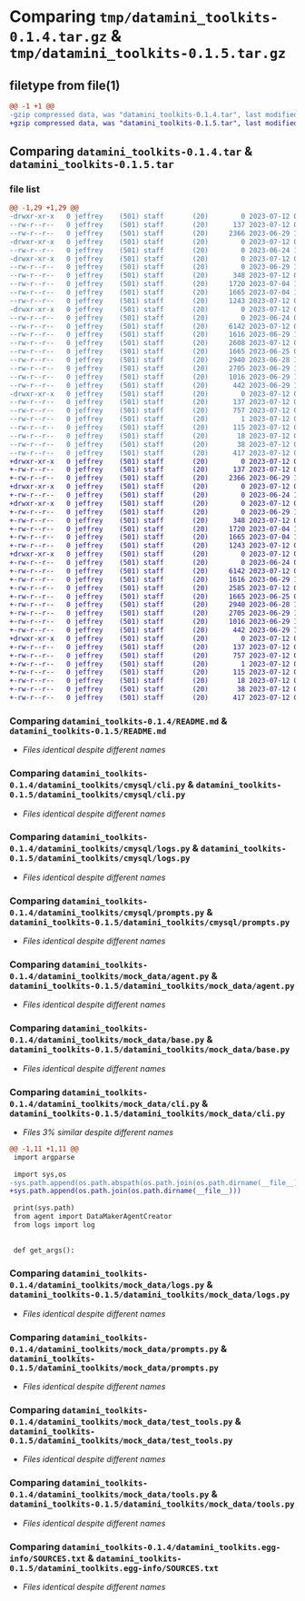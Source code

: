 # Comparing `tmp/datamini_toolkits-0.1.4.tar.gz` & `tmp/datamini_toolkits-0.1.5.tar.gz`

## filetype from file(1)

```diff
@@ -1 +1 @@
-gzip compressed data, was "datamini_toolkits-0.1.4.tar", last modified: Wed Jul 12 03:12:51 2023, max compression
+gzip compressed data, was "datamini_toolkits-0.1.5.tar", last modified: Wed Jul 12 03:13:57 2023, max compression
```

## Comparing `datamini_toolkits-0.1.4.tar` & `datamini_toolkits-0.1.5.tar`

### file list

```diff
@@ -1,29 +1,29 @@
-drwxr-xr-x   0 jeffrey    (501) staff       (20)        0 2023-07-12 03:12:51.168791 datamini_toolkits-0.1.4/
--rw-r--r--   0 jeffrey    (501) staff       (20)      137 2023-07-12 03:12:51.168645 datamini_toolkits-0.1.4/PKG-INFO
--rw-r--r--   0 jeffrey    (501) staff       (20)     2366 2023-06-29 16:08:35.000000 datamini_toolkits-0.1.4/README.md
-drwxr-xr-x   0 jeffrey    (501) staff       (20)        0 2023-07-12 03:12:51.165203 datamini_toolkits-0.1.4/datamini_toolkits/
--rw-r--r--   0 jeffrey    (501) staff       (20)        0 2023-06-24 14:05:31.000000 datamini_toolkits-0.1.4/datamini_toolkits/__init__.py
-drwxr-xr-x   0 jeffrey    (501) staff       (20)        0 2023-07-12 03:12:51.166436 datamini_toolkits-0.1.4/datamini_toolkits/cmysql/
--rw-r--r--   0 jeffrey    (501) staff       (20)        0 2023-06-29 15:44:01.000000 datamini_toolkits-0.1.4/datamini_toolkits/cmysql/__init__.py
--rw-r--r--   0 jeffrey    (501) staff       (20)      348 2023-07-12 02:53:51.000000 datamini_toolkits-0.1.4/datamini_toolkits/cmysql/agent.py
--rw-r--r--   0 jeffrey    (501) staff       (20)     1720 2023-07-04 11:51:19.000000 datamini_toolkits-0.1.4/datamini_toolkits/cmysql/cli.py
--rw-r--r--   0 jeffrey    (501) staff       (20)     1665 2023-07-04 11:47:35.000000 datamini_toolkits-0.1.4/datamini_toolkits/cmysql/logs.py
--rw-r--r--   0 jeffrey    (501) staff       (20)     1243 2023-07-12 02:53:51.000000 datamini_toolkits-0.1.4/datamini_toolkits/cmysql/prompts.py
-drwxr-xr-x   0 jeffrey    (501) staff       (20)        0 2023-07-12 03:12:51.168309 datamini_toolkits-0.1.4/datamini_toolkits/mock_data/
--rw-r--r--   0 jeffrey    (501) staff       (20)        0 2023-06-24 09:20:13.000000 datamini_toolkits-0.1.4/datamini_toolkits/mock_data/__init__.py
--rw-r--r--   0 jeffrey    (501) staff       (20)     6142 2023-07-12 03:10:09.000000 datamini_toolkits-0.1.4/datamini_toolkits/mock_data/agent.py
--rw-r--r--   0 jeffrey    (501) staff       (20)     1616 2023-06-29 15:54:37.000000 datamini_toolkits-0.1.4/datamini_toolkits/mock_data/base.py
--rw-r--r--   0 jeffrey    (501) staff       (20)     2608 2023-07-12 03:12:35.000000 datamini_toolkits-0.1.4/datamini_toolkits/mock_data/cli.py
--rw-r--r--   0 jeffrey    (501) staff       (20)     1665 2023-06-25 00:45:21.000000 datamini_toolkits-0.1.4/datamini_toolkits/mock_data/logs.py
--rw-r--r--   0 jeffrey    (501) staff       (20)     2940 2023-06-28 15:27:58.000000 datamini_toolkits-0.1.4/datamini_toolkits/mock_data/prompts.py
--rw-r--r--   0 jeffrey    (501) staff       (20)     2705 2023-06-29 15:32:57.000000 datamini_toolkits-0.1.4/datamini_toolkits/mock_data/test_tools.py
--rw-r--r--   0 jeffrey    (501) staff       (20)     1016 2023-06-29 14:42:44.000000 datamini_toolkits-0.1.4/datamini_toolkits/mock_data/tools.py
--rw-r--r--   0 jeffrey    (501) staff       (20)      442 2023-06-29 15:31:26.000000 datamini_toolkits-0.1.4/datamini_toolkits/tests.py
-drwxr-xr-x   0 jeffrey    (501) staff       (20)        0 2023-07-12 03:12:51.165855 datamini_toolkits-0.1.4/datamini_toolkits.egg-info/
--rw-r--r--   0 jeffrey    (501) staff       (20)      137 2023-07-12 03:12:51.000000 datamini_toolkits-0.1.4/datamini_toolkits.egg-info/PKG-INFO
--rw-r--r--   0 jeffrey    (501) staff       (20)      757 2023-07-12 03:12:51.000000 datamini_toolkits-0.1.4/datamini_toolkits.egg-info/SOURCES.txt
--rw-r--r--   0 jeffrey    (501) staff       (20)        1 2023-07-12 03:12:51.000000 datamini_toolkits-0.1.4/datamini_toolkits.egg-info/dependency_links.txt
--rw-r--r--   0 jeffrey    (501) staff       (20)      115 2023-07-12 03:12:51.000000 datamini_toolkits-0.1.4/datamini_toolkits.egg-info/entry_points.txt
--rw-r--r--   0 jeffrey    (501) staff       (20)       18 2023-07-12 03:12:51.000000 datamini_toolkits-0.1.4/datamini_toolkits.egg-info/top_level.txt
--rw-r--r--   0 jeffrey    (501) staff       (20)       38 2023-07-12 03:12:51.168834 datamini_toolkits-0.1.4/setup.cfg
--rw-r--r--   0 jeffrey    (501) staff       (20)      417 2023-07-12 03:12:44.000000 datamini_toolkits-0.1.4/setup.py
+drwxr-xr-x   0 jeffrey    (501) staff       (20)        0 2023-07-12 03:13:57.326919 datamini_toolkits-0.1.5/
+-rw-r--r--   0 jeffrey    (501) staff       (20)      137 2023-07-12 03:13:57.326800 datamini_toolkits-0.1.5/PKG-INFO
+-rw-r--r--   0 jeffrey    (501) staff       (20)     2366 2023-06-29 16:08:35.000000 datamini_toolkits-0.1.5/README.md
+drwxr-xr-x   0 jeffrey    (501) staff       (20)        0 2023-07-12 03:13:57.323859 datamini_toolkits-0.1.5/datamini_toolkits/
+-rw-r--r--   0 jeffrey    (501) staff       (20)        0 2023-06-24 14:05:31.000000 datamini_toolkits-0.1.5/datamini_toolkits/__init__.py
+drwxr-xr-x   0 jeffrey    (501) staff       (20)        0 2023-07-12 03:13:57.325109 datamini_toolkits-0.1.5/datamini_toolkits/cmysql/
+-rw-r--r--   0 jeffrey    (501) staff       (20)        0 2023-06-29 15:44:01.000000 datamini_toolkits-0.1.5/datamini_toolkits/cmysql/__init__.py
+-rw-r--r--   0 jeffrey    (501) staff       (20)      348 2023-07-12 02:53:51.000000 datamini_toolkits-0.1.5/datamini_toolkits/cmysql/agent.py
+-rw-r--r--   0 jeffrey    (501) staff       (20)     1720 2023-07-04 11:51:19.000000 datamini_toolkits-0.1.5/datamini_toolkits/cmysql/cli.py
+-rw-r--r--   0 jeffrey    (501) staff       (20)     1665 2023-07-04 11:47:35.000000 datamini_toolkits-0.1.5/datamini_toolkits/cmysql/logs.py
+-rw-r--r--   0 jeffrey    (501) staff       (20)     1243 2023-07-12 02:53:51.000000 datamini_toolkits-0.1.5/datamini_toolkits/cmysql/prompts.py
+drwxr-xr-x   0 jeffrey    (501) staff       (20)        0 2023-07-12 03:13:57.326480 datamini_toolkits-0.1.5/datamini_toolkits/mock_data/
+-rw-r--r--   0 jeffrey    (501) staff       (20)        0 2023-06-24 09:20:13.000000 datamini_toolkits-0.1.5/datamini_toolkits/mock_data/__init__.py
+-rw-r--r--   0 jeffrey    (501) staff       (20)     6142 2023-07-12 03:10:09.000000 datamini_toolkits-0.1.5/datamini_toolkits/mock_data/agent.py
+-rw-r--r--   0 jeffrey    (501) staff       (20)     1616 2023-06-29 15:54:37.000000 datamini_toolkits-0.1.5/datamini_toolkits/mock_data/base.py
+-rw-r--r--   0 jeffrey    (501) staff       (20)     2585 2023-07-12 03:13:46.000000 datamini_toolkits-0.1.5/datamini_toolkits/mock_data/cli.py
+-rw-r--r--   0 jeffrey    (501) staff       (20)     1665 2023-06-25 00:45:21.000000 datamini_toolkits-0.1.5/datamini_toolkits/mock_data/logs.py
+-rw-r--r--   0 jeffrey    (501) staff       (20)     2940 2023-06-28 15:27:58.000000 datamini_toolkits-0.1.5/datamini_toolkits/mock_data/prompts.py
+-rw-r--r--   0 jeffrey    (501) staff       (20)     2705 2023-06-29 15:32:57.000000 datamini_toolkits-0.1.5/datamini_toolkits/mock_data/test_tools.py
+-rw-r--r--   0 jeffrey    (501) staff       (20)     1016 2023-06-29 14:42:44.000000 datamini_toolkits-0.1.5/datamini_toolkits/mock_data/tools.py
+-rw-r--r--   0 jeffrey    (501) staff       (20)      442 2023-06-29 15:31:26.000000 datamini_toolkits-0.1.5/datamini_toolkits/tests.py
+drwxr-xr-x   0 jeffrey    (501) staff       (20)        0 2023-07-12 03:13:57.324524 datamini_toolkits-0.1.5/datamini_toolkits.egg-info/
+-rw-r--r--   0 jeffrey    (501) staff       (20)      137 2023-07-12 03:13:57.000000 datamini_toolkits-0.1.5/datamini_toolkits.egg-info/PKG-INFO
+-rw-r--r--   0 jeffrey    (501) staff       (20)      757 2023-07-12 03:13:57.000000 datamini_toolkits-0.1.5/datamini_toolkits.egg-info/SOURCES.txt
+-rw-r--r--   0 jeffrey    (501) staff       (20)        1 2023-07-12 03:13:57.000000 datamini_toolkits-0.1.5/datamini_toolkits.egg-info/dependency_links.txt
+-rw-r--r--   0 jeffrey    (501) staff       (20)      115 2023-07-12 03:13:57.000000 datamini_toolkits-0.1.5/datamini_toolkits.egg-info/entry_points.txt
+-rw-r--r--   0 jeffrey    (501) staff       (20)       18 2023-07-12 03:13:57.000000 datamini_toolkits-0.1.5/datamini_toolkits.egg-info/top_level.txt
+-rw-r--r--   0 jeffrey    (501) staff       (20)       38 2023-07-12 03:13:57.326954 datamini_toolkits-0.1.5/setup.cfg
+-rw-r--r--   0 jeffrey    (501) staff       (20)      417 2023-07-12 03:13:52.000000 datamini_toolkits-0.1.5/setup.py
```

### Comparing `datamini_toolkits-0.1.4/README.md` & `datamini_toolkits-0.1.5/README.md`

 * *Files identical despite different names*

### Comparing `datamini_toolkits-0.1.4/datamini_toolkits/cmysql/cli.py` & `datamini_toolkits-0.1.5/datamini_toolkits/cmysql/cli.py`

 * *Files identical despite different names*

### Comparing `datamini_toolkits-0.1.4/datamini_toolkits/cmysql/logs.py` & `datamini_toolkits-0.1.5/datamini_toolkits/cmysql/logs.py`

 * *Files identical despite different names*

### Comparing `datamini_toolkits-0.1.4/datamini_toolkits/cmysql/prompts.py` & `datamini_toolkits-0.1.5/datamini_toolkits/cmysql/prompts.py`

 * *Files identical despite different names*

### Comparing `datamini_toolkits-0.1.4/datamini_toolkits/mock_data/agent.py` & `datamini_toolkits-0.1.5/datamini_toolkits/mock_data/agent.py`

 * *Files identical despite different names*

### Comparing `datamini_toolkits-0.1.4/datamini_toolkits/mock_data/base.py` & `datamini_toolkits-0.1.5/datamini_toolkits/mock_data/base.py`

 * *Files identical despite different names*

### Comparing `datamini_toolkits-0.1.4/datamini_toolkits/mock_data/cli.py` & `datamini_toolkits-0.1.5/datamini_toolkits/mock_data/cli.py`

 * *Files 3% similar despite different names*

```diff
@@ -1,11 +1,11 @@
 import argparse
 
 import sys,os
-sys.path.append(os.path.abspath(os.path.join(os.path.dirname(__file__), '..')))
+sys.path.append(os.path.join(os.path.dirname(__file__)))
 
 print(sys.path)
 from agent import DataMakerAgentCreator
 from logs import log
 
 
 def get_args():
```

### Comparing `datamini_toolkits-0.1.4/datamini_toolkits/mock_data/logs.py` & `datamini_toolkits-0.1.5/datamini_toolkits/mock_data/logs.py`

 * *Files identical despite different names*

### Comparing `datamini_toolkits-0.1.4/datamini_toolkits/mock_data/prompts.py` & `datamini_toolkits-0.1.5/datamini_toolkits/mock_data/prompts.py`

 * *Files identical despite different names*

### Comparing `datamini_toolkits-0.1.4/datamini_toolkits/mock_data/test_tools.py` & `datamini_toolkits-0.1.5/datamini_toolkits/mock_data/test_tools.py`

 * *Files identical despite different names*

### Comparing `datamini_toolkits-0.1.4/datamini_toolkits/mock_data/tools.py` & `datamini_toolkits-0.1.5/datamini_toolkits/mock_data/tools.py`

 * *Files identical despite different names*

### Comparing `datamini_toolkits-0.1.4/datamini_toolkits.egg-info/SOURCES.txt` & `datamini_toolkits-0.1.5/datamini_toolkits.egg-info/SOURCES.txt`

 * *Files identical despite different names*


